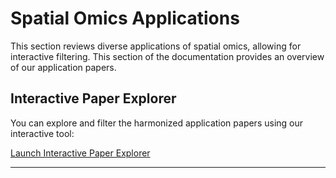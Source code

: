 # Spatial Omics Applications

This section reviews diverse applications of spatial omics, allowing for interactive filtering.
This section of the documentation provides an overview of our application papers.

## Interactive Paper Explorer

You can explore and filter the harmonized application papers using our interactive tool:

[Launch Interactive Paper Explorer](paper_explorer.html)

---

